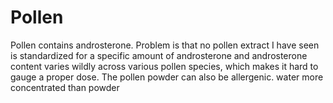 # Pollen
Pollen contains androsterone. Problem is that no pollen extract I have seen is standardized for a specific amount of androsterone and androsterone content varies wildly across various pollen species, which makes it hard to gauge a proper dose. The pollen powder can also be allergenic. water more concentrated than powder